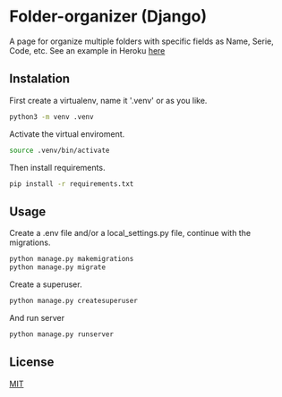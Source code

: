 # Folder-organizer (Django)

A page for organize multiple folders with specific fields as Name, Serie, Code, etc.
See an example in Heroku [here](https://folder-organizer.herokuapp.com/)

## Instalation

First create a virtualenv, name it '.venv' or as you like.

```bash
python3 -m venv .venv
```

Activate the virtual enviroment.

```bash
source .venv/bin/activate
```

Then install requirements.

```bash
pip install -r requirements.txt
```

## Usage

Create a .env file and/or a local_settings.py file, continue with the migrations.

```bash
python manage.py makemigrations
python manage.py migrate
```

Create a superuser.

```bash
python manage.py createsuperuser
```

And run server

```bash
python manage.py runserver
```

## License

[MIT](https://choosealicense.com/licenses/mit/)
